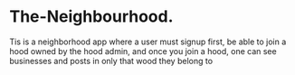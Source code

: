 # The-Neighbourhood.
Tis is a neighborhood app where a user must signup first, be able to join a hood owned by the hood admin, and once you join a hood, one can see businesses and posts in only that wood they belong to

